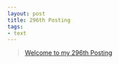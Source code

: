 ```yaml
---
layout: post
title: 296th Posting
tags: 
- text
---
```


> [Welcome to my 296th Posting](https://janghan-kor.tistory.com/1225)
